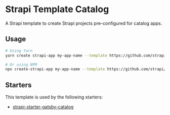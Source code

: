 # Strapi Template Catalog

A Strapi template to create Strapi projects pre-configured for catalog apps.

## Usage

```bash
# Using Yarn
yarn create strapi-app my-app-name --template https://github.com/strapi/strapi-template-catalog

# Or using NPM
npx create-strapi-app my-app-name --template https://github.com/strapi/strapi-template-catalog
```

## Starters

This template is used by the following starters:

* [strapi-starter-gatsby-catalog](https://github.com/strapi/strapi-starter-gatsby-catalog)
